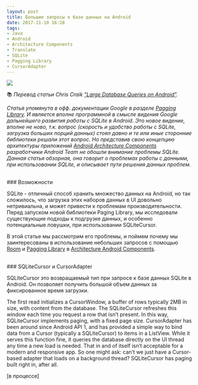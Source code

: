 ```yaml
---
layout: post
title: Большие запросы к базе данных на Android
date: 2017-11-10 16:28
tags:
- Java
- Android
- Architecture Components
- Translate
- SQLite
- Pagging Library
- CursorAdapter
---
```

<img src="{{ site.baseurl }}/images/largedatabase/intro_39.jpg">

:books: *Перевод статьи Chris Craik <a href="https://medium.com/google-developers/large-database-queries-on-android-cb043ae626e8">"Large Database Queries on Android"</a>.*

*Статья упомянута в офф. документации Google в разделе <a href="">Pagging Library</a>. И является вполне программной в смысле видения Google дальнейшего развития работы с SQLite в Android. Это новое видение, вполне не ново, т.к. вопрос (скорость и удобство работы с SQLite, загрузка больших порций данных) стоял давно и те или иные сторонние библиотеки решали этот вопрос. Но представив свою концепцию архитектуры приложений <a href="https://developer.android.com/topic/libraries/architecture/index.html">Android Architecture Components</a> разработчики Android Team не обошли внимание проблемы SQLite. Данная статья обзорная, она говорит о проблемах работы с данными, при использовании SQLite, и описывает пути решения данных проблем.*

<br>
### Возможности

SQLite - отличный способ хранить множество данных на Android, но так сложилось, что загрузка этих наборов данных в UI довольно нетривиальна, и может привести к проблемам производительности. Перед запуском новой библиотеки Paging Library, мы исследовали существующие подходы к подгрузке данных, и особенно потенциальные ловушки, при использовании SQLiteCursor.

В этой статье мы рассмотрим его проблемы, и поймем почему мы заинтересованы в использование небольших запросов с помощью <a href="https://developer.android.com/topic/libraries/architecture/room.html">Room</a> и <a href="https://developer.android.com/topic/libraries/architecture/paging.html">Pagging Library</a> в <a href="https://developer.android.com/topic/libraries/architecture/index.html">Architecture Android Components</a>.

<br>
### SQLiteCursor и CursorAdapter

SQLiteCursor это возвращаемый тип при запросе к базе данных SQLite в Android. Он позволяет получить большой объем данных за фиксированное время загрузки. 


The first read initializes a CursorWindow, a buffer of rows typically 2MB in size, with content from the database. The SQLiteCursor refreshes this window each time you request a row that isn’t present. In this way, SQLiteCursor implements paging, with a fixed page size.
CursorAdapter has been around since Android API 1, and has provided a simple way to bind data from a Cursor (typically a SQLiteCursor) to items in a ListView. While it serves this function fine, it queries the database directly on the UI thread any time a new load is needed. That in and of itself isn’t acceptable for a modern and responsive app. So one might ask: can’t we just have a Cursor-based adapter that loads on a background thread? SQLiteCursor has paging built right in, after all.

[в процессе]

